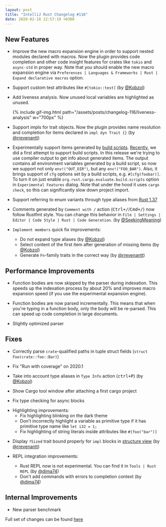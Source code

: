 ```yaml
---
layout: post
title: "IntelliJ Rust Changelog #116"
date: 2020-02-18 12:57:19 +0300
---
```



## New Features

<!-- https://github.com/intellij-rust/intellij-rust/pull/4914 -->
* Improve the new macro expansion engine in order to support nested modules declared with macros.
Now the plugin provides code completion and other code insight features for crates like `tokio` and
`async-std` in proper way. Note that you should enable the new macro expansion engine via
`Preferences | Languages & Frameworks | Rust | Expand declarative macros` option.

<!-- https://github.com/intellij-rust/intellij-rust/pull/4758 -->
* Support custom test attributes like `#[tokio::test]` (by [@Kobzol])

<!-- https://github.com/intellij-rust/intellij-rust/pull/4710 -->
* Add liveness analysis. Now unused local variables are highlighted as unused.

    {% include gif-img.html path="/assets/posts/changelog-116/liveness-analysis" w="700px" %}

<!-- https://github.com/intellij-rust/intellij-rust/pull/4913 -->
* Support impls for trait objects. Now the plugin provides name resolution and completion for
 items declared in `impl dyn Trait {}` (by [@rrevenantt])

<!-- https://github.com/intellij-rust/intellij-rust/pull/4734 -->
* Experimentally support items generated by [build scripts](https://doc.rust-lang.org/cargo/reference/build-scripts.html).
[Recently](https://intellij-rust.github.io/2019/11/04/changelog-109.html),
we did a first attempt to support build scripts.
In this release we're trying to use compiler output to get info about generated items. The output
contains all environment variables generated by a build script, so now we support not only `env!("OUT_DIR")`,
but any `env!("FOO_BAR")`. Also, it brings support of `cfg` options set by a build scripts, e.g. `#[cfg(foobar)]`.
To turn it on just enable `org.rust.cargo.evaluate.build.scripts` option in `Experimental Features` dialog.
Note that under the hood it uses `cargo check`, so this can significantly slow down project import.

<!-- https://github.com/intellij-rust/intellij-rust/pull/4952 -->
* Support referring to enum variants through type aliases from
[Rust 1.37](https://blog.rust-lang.org/2019/08/15/Rust-1.37.0.html#referring-to-enum-variants-through-type-aliases)

<!-- https://github.com/intellij-rust/intellij-rust/pull/4942 -->
<!-- https://github.com/intellij-rust/intellij-rust/pull/4946 -->
* Comments generated by `Comment with /` action (<kbd>Ctrl+/</kbd>/<kbd>Cmd+/</kbd>) now follow Rustfmt style.
You can change this behavior in `File | Settings | Editor | Code Style | Rust | Code Generation`.
(by [@SeekingMeaning])

* `Implement members` quick fix improvements:
  <!-- https://github.com/intellij-rust/intellij-rust/pull/4938 -->
  * Do not expand type aliases (by [@Kobzol])
  <!-- https://github.com/intellij-rust/intellij-rust/pull/4772 -->
  * Select content of the first item after generation of missing items (by [@Kobzol])
  <!-- https://github.com/intellij-rust/intellij-rust/pull/4910 -->
  * Generate `Fn`-family traits in the correct way (by [@rrevenantt])

## Performance Improvements

<!-- https://github.com/intellij-rust/intellij-rust/pull/4925 -->
* Function bodies are now skipped by the parser during indexation. This speeds up the indexation process by about 20%
and improves macro expansion speed (if you use the experimental expansion engine).

<!-- https://github.com/intellij-rust/intellij-rust/pull/4862 -->
* Function bodies are now parsed incrementally. This means that when you're typing in a function body,
only the body will be re-parsed. This can speed up code completion in large documents.

<!-- https://github.com/intellij-rust/intellij-rust/pull/4950 -->
* Slightly optimized parser

## Fixes

<!-- https://github.com/intellij-rust/intellij-rust/pull/4955 -->
* Correctly parse `crate`-qualified paths in tuple struct fields (`struct Foo(crate::foo::Bar)`)

<!-- https://github.com/intellij-rust/intellij-rust/pull/4939 -->
* Fix "Run with coverage" on 2020.1

<!-- https://github.com/intellij-rust/intellij-rust/pull/4932 -->
* Take into account type aliases in `Type Info` action (<kbd>ctrl+P</kbd>) (by [@Kobzol])

<!-- https://github.com/intellij-rust/intellij-rust/pull/4919 -->
* Show Cargo tool window after attaching a first cargo project

<!-- https://github.com/intellij-rust/intellij-rust/pull/4849 -->
* Fix type checking for async blocks

<!-- https://github.com/intellij-rust/intellij-rust/pull/4847 -->
* Highlighting improvements:
  * Fix highlighting blinking on the dark theme
  * Don't incorrectly highlight a variable as primitive type if it has primitive type name like `let i32 = 1;`
  * Fix highlighting of string literals inside attributes like `#[foo("bar")]`

<!-- https://github.com/intellij-rust/intellij-rust/pull/4783 -->
* Display `?Sized` trait bound properly for `impl` blocks in
[structure view](https://www.jetbrains.com/help/idea/viewing-structure-of-a-source-file.html) (by [@rrevenantt])

* REPL integration improvements:
  <!-- https://github.com/intellij-rust/intellij-rust/pull/4879 -->
  * Rust REPL now is not experimental. You can find it in `Tools | Rust REPL` (by [@dima74])
  <!-- https://github.com/intellij-rust/intellij-rust/pull/4880 -->
  * Don't add commands with errors to completion context (by [@dima74])

## Internal Improvements

<!-- https://github.com/intellij-rust/intellij-rust/pull/4948 -->
* New parser benchmark

Full set of changes can be found [here](https://github.com/intellij-rust/intellij-rust/milestone/24?closed=1)

[@Kobzol]: https://github.com/Kobzol
[@SeekingMeaning]: https://github.com/SeekingMeaning
[@dima74]: https://github.com/dima74
[@rrevenantt]: https://github.com/rrevenantt

